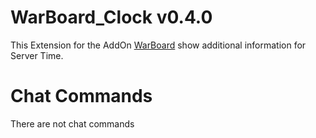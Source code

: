 # WarBoard_Clock v0.4.0

This Extension for the AddOn [WarBoard](https://tools.idrinth.de/addons/warboard/) show additional information for Server Time.

# Chat Commands

There are not chat commands